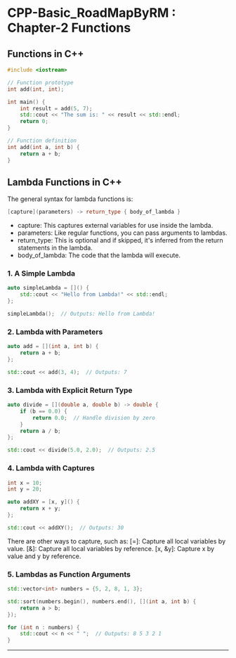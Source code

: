 # CPP-Basic_RoadMapByRM : Chapter-2 Functions

## Functions in C++
```cpp
#include <iostream>

// Function prototype
int add(int, int); 

int main() {
    int result = add(5, 7);
    std::cout << "The sum is: " << result << std::endl;
    return 0;
}

// Function definition
int add(int a, int b) {
    return a + b;
}
```

## Lambda Functions in C++
The general syntax for lambda functions is:
```cpp
[capture](parameters) -> return_type { body_of_lambda }
```
- capture: This captures external variables for use inside the lambda.
- parameters: Like regular functions, you can pass arguments to lambdas.
- return_type: This is optional and if skipped, it's inferred from the return statements in the lambda.
- body_of_lambda: The code that the lambda will execute.

### 1. A Simple Lambda
```cpp
auto simpleLambda = []() {
    std::cout << "Hello from Lambda!" << std::endl;
};

simpleLambda();  // Outputs: Hello from Lambda!
```

### 2. Lambda with Parameters
```cpp
auto add = [](int a, int b) {
    return a + b;
};

std::cout << add(3, 4);  // Outputs: 7
```

### 3. Lambda with Explicit Return Type
```cpp
auto divide = [](double a, double b) -> double {
    if (b == 0.0) {
        return 0.0;  // Handle division by zero
    }
    return a / b;
};

std::cout << divide(5.0, 2.0);  // Outputs: 2.5
```

### 4. Lambda with Captures
```cpp
int x = 10;
int y = 20;

auto addXY = [x, y]() {
    return x + y;
};

std::cout << addXY();  // Outputs: 30
```

There are other ways to capture, such as:
[=]: Capture all local variables by value.
[&]: Capture all local variables by reference.
[x, &y]: Capture x by value and y by reference.

### 5. Lambdas as Function Arguments
```cpp
std::vector<int> numbers = {5, 2, 8, 1, 3};

std::sort(numbers.begin(), numbers.end(), [](int a, int b) {
    return a > b;
});

for (int n : numbers) {
    std::cout << n << " ";  // Outputs: 8 5 3 2 1
}
```

---